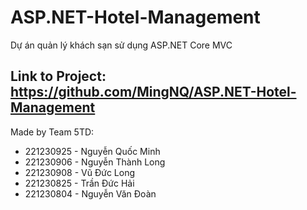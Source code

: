 # ASP.NET-Hotel-Management
Dự án quản lý khách sạn sử dụng ASP.NET Core MVC

Link to Project: https://github.com/MingNQ/ASP.NET-Hotel-Management
-
Made by Team 5TD:

- 221230925 - Nguyễn Quốc Minh 
- 221230906 - Nguyễn Thành Long
- 221230908 - Vũ Đức Long
- 221230825 - Trần Đức Hải
- 221230804 - Nguyễn Văn Đoàn
